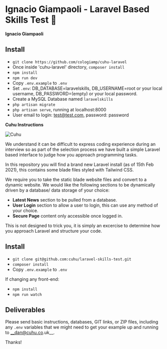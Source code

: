 # Ignacio Giampaoli - Laravel Based Skills Test 👾

__Ignacio Giampaoli__


## Install

- `git clone https://github.com/cologiamp/cuhu-laravel`
- Once inside 'cuhu-laravel' directory, `composer install`
- `npm install`
- `npm run dev`
- Copy `.env.example` to `.env` 
- Set `.env`: DB_DATABASE=laravelskills, DB_USERNAME=root or your local username, DB_PASSWORD=(empty) or your local password.
- Create a MySQL Database named `laravelskills`
- `php artisan migrate`
- `php artisan serve`, running at localhost:8000
- User email to login: test@test.com, password: password

__Cuhu Instructions__

![Cuhu](https://s3.eu-west-2.amazonaws.com/cdn.cuhu.co.uk/app/uploads/2021/02/15140001/cuhu.jpg)

We understand it can be difficult to express coding experience during an interview so as part of the selection process we have built a simple Laravel based interface to judge how you approach programming tasks.

In this repository you will find a brand new Laravel install (as of 15th Feb 2021), this contains some blade files styled with Tailwind CSS.

We require you to take the static blade website files and convert to a dynamic website. We would like the following sections to be dynamically driven by a database/ data storage of your choice:

- __Latest News__ section to be pulled from a database.
- __User Login__ section to allow a user to login, this can use any method of your choice.
- __Secure Page__ content only accessible once logged in.

This is not designed to trick you, it is simply an excercise to determine how you approach Laravel and structure your code.

## Install

- `git clone git@github.com:cuhu/laravel-skills-test.git`
- `composer install`
- Copy `.env.example` to `.env` 

If changing any front-end:

- `npm install`
- `npm run watch`


## Deliverables

Please send basic instructions, databases, GIT links, or ZIP files, including any `.env` variables that we might need to get your example up and running to __dan@cuhu.co.uk__.

Thanks!
